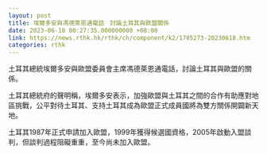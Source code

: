 ```yaml
---
layout: post
title: 埃爾多安與馮德萊恩通電話　討論土耳其與歐盟關係
date: 2023-06-18 00:27:35.000000000 +08:00
link: https://news.rthk.hk/rthk/ch/component/k2/1705273-20230618.htm
categories: rthk
---
```


土耳其總統埃爾多安與歐盟委員會主席馮德萊恩通電話，討論土耳其與歐盟的關係。

土耳其總統府的聲明稱，埃爾多安表示，加強歐盟與土耳其之間的合作有助應對地區挑戰，公平對待土耳其、支持土耳其成為歐盟正式成員國將為雙方關係開闢新天地。

土耳其1987年正式申請加入歐盟，1999年獲得候選國資格，2005年啟動入盟談判，但談判過程阻礙重重，至今尚未加入歐盟。
